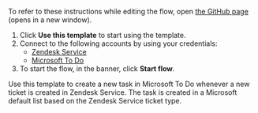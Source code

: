 To refer to these instructions while editing the flow, open [the GitHub page](https://github.com/ot4i/app-connect-templates/tree/main/resources/markdown/Create%20a%20task%20in%20Microsoft%20To%20Do%20when%20a%20new%20ticket%20is%20created%20in%20Zendesk%20Service_instructions.md) (opens in a new window).

1. Click **Use this template** to start using the template.
2. Connect to the following accounts by using your credentials:
   - [Zendesk Service](https://ibm.biz/aczendeskservice)
   - [Microsoft To Do](https://ibm.biz/acmstodo)
3. To start the flow, in the banner, click **Start flow**.

Use this template to create a new task in Microsoft To Do whenever a new ticket is created in Zendesk Service. The task is created in a Microsoft default list based on the Zendesk Service ticket type.





